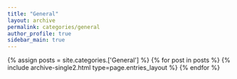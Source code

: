 ```yaml
---
title: "General"
layout: archive
permalink: categories/general
author_profile: true
sidebar_main: true
---
```



{% assign posts = site.categories.['General'] %}
{% for post in posts %} {% include archive-single2.html type=page.entries_layout %} {% endfor %}